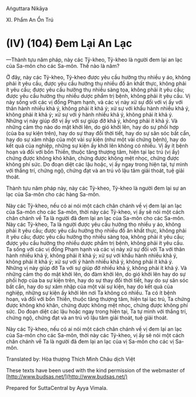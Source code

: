 Aṅguttara Nikāya

XI. Phẩm An Ổn Trú

# (IV) (104) Ðem Lại An Lạc

—Thành tựu năm pháp, này các Tỷ-kheo, Tỷ-kheo là người đem lại an lạc của Sa-môn cho các Sa-môn. Thế nào là năm?

Ở đây, này các Tỷ-kheo, Tỷ-kheo được yêu cầu hưởng thụ nhiều y áo, không phải ít yêu cầu, được yêu cầu hưởng thụ nhiều đồ ăn khất thực, không phải ít yêu cầu; được yêu cầu hưởng thụ nhiều sàng tọa, không phải ít yêu cầu; được yêu cầu hưởng thụ nhiều dược phẩm trị bệnh, không phải ít yêu cầu. Vị này sống với các vị đồng Phạm hạnh, và các vị này xử sự đối với vị ấy với thân hành nhiều khả ý, không phải ít khả ý; xử sự với khẩu hành nhiều khả ý, không phải ít khả ý; xử sự với ý hành nhiều khả ý, không phải ít khả ý. Những vị này giúp đỡ vị ấy với sự giúp đỡ khả ý, không phải ít khả ý. Và những cảm thọ nào do mật khởi lên, do gió khởi lên, hay do sự phối hợp (của ba sự kiện trên), hay do sự thay đổi thời tiết, hay do sự săn sóc bất cẩn, hay do sự xâm nhập của một vài sự kiện (như một vài chứng bệnh), hay do kết quả của nghiệp, những sự kiện ấy khởi lên không có nhiều. Vị ấy ít bệnh hoạn và đối với bốn Thiền, thuộc tăng thượng tâm, hiện tại lạc trú (vị ấy) chứng được không khó khăn, chứng được không mệt nhọc, chứng được không phí sức. Do đoạn diệt các lậu hoặc, vị ấy ngay trong hiện tại, tự mình với thắng trí, chứng ngộ, chứng đạt và an trú vô lậu tâm giải thoát, tuệ giải thoát.

Thành tựu năm pháp này, này các Tỷ-kheo, Tỷ-kheo là người đem lại sự an lạc của Sa-môn cho các hàng Sa-môn.

Này các Tỷ-kheo, nếu có ai nói một cách chân chánh về vị đem lại an lạc của Sa-môn cho các Sa-môn, thời này các Tỷ-kheo, vị ấy sẽ nói một cách chân chánh về Ta là người đã đem lại an lạc của Sa-môn cho các Sa-môn. Này các Tỷ-kheo, Ta là người được yêu cầu hưởng thọ nhiều y áo, không phải ít yêu cầu; được yêu cầu hưởng thọ nhiều đồ ăn khất thực, không phải ít yêu cầu; được yêu cầu hưởng thọ nhiều sàng tọa, không phải ít yêu cầu; được yêu cầu hưởng thọ nhiều dược phẩm trị bệnh, không phải ít yêu cầu. Ta sống với các vị đồng Phạm hạnh và các vị này xử sự đối với Ta với thân hành nhiều khả ý, không phải ít khả ý; xử sự với khẩu hành nhiều khả ý, không phải ít khả ý; xử sự với ý hành nhiều khả ý, không phải ít khả ý. Những vị này giúp đỡ Ta với sự giúp đỡ nhiều khả ý, không phải ít khả ý. Và những cảm thọ do mật khởi lên, do đàm khởi lên, do gió khởi lên hay do sự phối hợp của ba sự kiện trên, hay do sự thay đổi thời tiết, hay do sự săn sóc bất cẩn, hay do sự xâm nhập của một vài sự kiện, hay do kết quả của nghiệp, những sự kiện ấy khởi lên nơi Ta không có nhiều. Ta có ít bệnh hoạn, và đối với bốn Thiền, thuộc tăng thượng tâm, hiện tại lạc trú, Ta chứng được không khó khăn, chứng được không mệt nhọc, chứng được không phí sức. Do đoạn diệt các lậu hoặc ngay trong hiện tại, Ta tự mình với thắng trí, chứng ngộ, chứng đạt và an trú vô lậu tâm giải thoát, tuệ giải thoát.

Này các Tỷ-kheo, nếu có ai nói một cách chân chánh về vị đem lại an lạc của Sa-môn cho các Sa-môn, thời này các Tỷ-kheo, vị ấy sẽ nói một cách chân chánh về Ta là người đã đem lại an lạc của vị Sa-môn cho các vị Sa-môn.

Translated by: Hòa thượng Thích Minh Châu dịch Việt

These texts have been used with the kind permission of the webmaster of [http://www.budsas.net/](http://www.budsas.net/)

Prepared for SuttaCentral by Ayya Vimala.